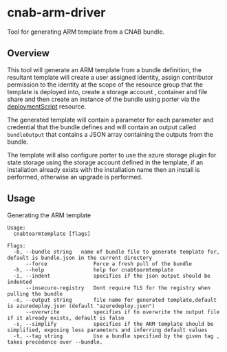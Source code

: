 # cnab-arm-driver

Tool for generating ARM template from a CNAB bundle.

## Overview

This tool will generate an ARM template from a bundle definition, the resultant template will create a user assigned identity, assign contributor permission to the identity at the scope of the resource group that the template is deployed into, create a storage account , container and file share and then create an instance of the bundle using porter via the [deploymentScript](https://docs.microsoft.com/en-us/azure/azure-resource-manager/templates/template-tutorial-deployment-script) resource.

The generated template will contain a parameter for each parameter and credential that the bundle defines and will contain an output called `bundleOutput` that contains a JSON array containing the outputs from the bundle.

The template will also configure porter to use the azure storage plugin for state storage using the storage account defined in the template, if an installation already exists with the installation name then an install is performed, otherwise an upgrade is performed.

## Usage

Generating the ARM template

```shell
Usage:
  cnabtoarmtemplate [flags]

Flags:
  -b, --bundle string   name of bundle file to generate template for, default is bundle.json in the current directory 
      --force               Force a fresh pull of the bundle
  -h, --help                help for cnabtoarmtemplate
  -i, --indent              specifies if the json output should be indented
      --insecure-registry   Dont require TLS for the registry when pulling the bundle
  -o, --output string       file name for generated template,default is azuredeploy.json (default "azuredeploy.json")
      --overwrite           specifies if to overwrite the output file if it already exists, default is false
  -s, --simplify            specifies if the ARM template should be simplified, exposing less parameters and inferring default values
  -t, --tag string          Use a bundle specified by the given tag , takes precedence over --bundle.
```
